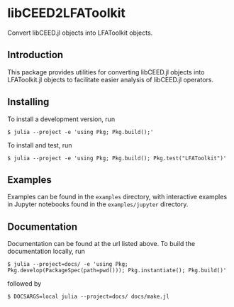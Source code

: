# libCEED2LFAToolkit

Convert libCEED.jl objects into LFAToolkit objects.

## Introduction


This package provides utilities for converting libCEED.jl objects into LFAToolkit.jl objects to facilitate easier analysis of libCEED.jl operators.

## Installing

To install a development version, run

```
$ julia --project -e 'using Pkg; Pkg.build();'
```

To install and test, run

```
$ julia --project -e 'using Pkg; Pkg.build(); Pkg.test("LFAToolkit")'
```

## Examples

Examples can be found in the ``examples`` directory, with interactive examples in Jupyter notebooks found in the ``examples/jupyter`` directory.

## Documentation

Documentation can be found at the url listed above.
To build the documentation locally, run

```
$ julia --project=docs/ -e 'using Pkg; Pkg.develop(PackageSpec(path=pwd())); Pkg.instantiate(); Pkg.build()'
```

followed by

```
$ DOCSARGS=local julia --project=docs/ docs/make.jl
```

